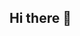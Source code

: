 ## Hi there 👋

<!--
**dannydiaz1/dannydiaz1** is a ✨ _special_ ✨ repository because its `README.md` (this file) appears on your GitHub profile.
# 👋 I'm Daniel

I'm a Cybersecurity student graduating in May 2025 that is passionate about exploring the intersection of Security and Data Science. I'm keen on integrating my skills in cybersecurity with robust data-driven solutions.

## 🔍 Skills
- Python
- SQL & Relational Data Modeling
- Data Analysis
- Wireshark
- R (Statistical Software)
- Linux and Bash scripting
- Object-Oriented Programming
- Splunk
- Linux

## 🗂️ Portfolio
- [Data Analysis Project: Python Data Exploration](https://github.com/your-username/python-data-analysis)
- [Cybersecurity Project: Network Traffic Analysis](https://github.com/your-username/network-traffic-analysis)

## 📫 Connect with me
- [LinkedIn](https://www.linkedin.com/in/danieldiazfv)
- [Email](mailto:danieldiaz1012@gmail.com | did5330@psu.edu)

Here are some ideas to get you started:

- 🔭 I’m currently working on ...
- 🌱 I’m currently learning ...
- 👯 I’m looking to collaborate on ...
- 🤔 I’m looking for help with ...
- 💬 Ask me about ...
- 📫 How to reach me: ...
- 😄 Pronouns: ...
- ⚡ Fun fact: ...
-->
